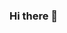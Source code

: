 ### Hi there 👋

<!--
**Shashideep83/Shashideep83** is a ✨ _special_ ✨ repository because its `README.md` (this file) appears on your GitHub profile.


- 🔭 I’m currently working on K8s.
- 🌱 I’m currently learning Ansible.
- 🤝 I’m looking to collaborate on MLOps/SecOps.
- 🤔 I’m looking for help with JavaScript.
- 💬 Ask me about Data.
- 📫 How to reach me: shashidulam83@gmail.com.



